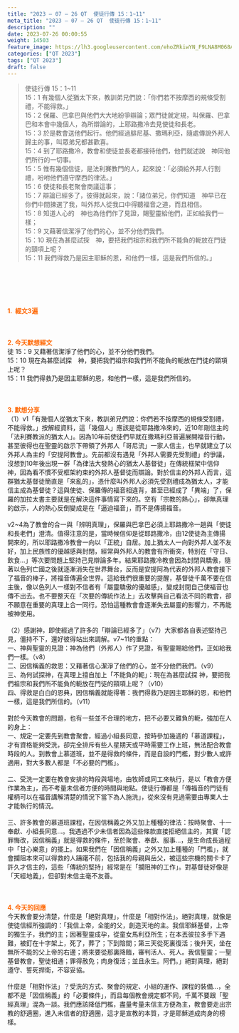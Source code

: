 ```yaml
---
title: "2023 – 07 – 26 QT  使徒行傳 15：1~11"
meta_title: "2023 – 07 – 26 QT  使徒行傳 15：1~11"
description: ""
date: 2023-07-26 00:00:55
weight: 14503
feature_image: https://lh3.googleusercontent.com/ehoZRkiwYN_F9LNA8M068AYxt73EavCZno-PD1cJRuf5BbSkQVUWr3gNEbt5kSs28Pb_Elg17kSrtf9ybWvojWoMV6I4tPM3vGRGDq6GkKkPdL2Gut4QAIw4-uykKUAtNiKgQKntvsU=w800
categories: ["QT 2023"]
tags: ["QT 2023"]
draft: false
---
```


<blockquote>使徒行傳 15：1~11<br />
15：1 有幾個人從猶太下來，教訓弟兄們說：「你們若不按摩西的規條受割禮，不能得救。」<br />
15：2 保羅、巴拿巴與他們大大地紛爭辯論；眾門徒就定規，叫保羅、巴拿巴和本會中幾個人，為所辯論的，上耶路撒冷去見使徒和長老。<br />
15：3 於是教會送他們起行。他們經過腓尼基、撒瑪利亞，隨處傳說外邦人歸主的事，叫眾弟兄都甚歡喜。<br />
15：4 到了耶路撒冷，教會和使徒並長老都接待他們，他們就述說　神同他們所行的一切事。<br />
15：5 惟有幾個信徒，是法利賽教門的人，起來說：「必須給外邦人行割禮，吩咐他們遵守摩西的律法。」<br />
15：6 使徒和長老聚會商議這事；<br />
15：7 辯論已經多了，彼得就起來，說：「諸位弟兄，你們知道　神早已在你們中間揀選了我，叫外邦人從我口中得聽福音之道，而且相信。<br />
15：8 知道人心的　神也為他們作了見證，賜聖靈給他們，正如給我們一樣；<br />
15：9 又藉著信潔淨了他們的心，並不分他們我們。<br />
15：10 現在為甚麼試探　神，要把我們祖宗和我們所不能負的軛放在門徒的頸項上呢？<br />
15：11 我們得救乃是因主耶穌的恩，和他們一樣，這是我們所信的。」</blockquote><br />
&nbsp;<br />
<br />
&nbsp;<br />
<br />
<span style="color: #ff6600;"><strong>1.  經文3遍</strong></span><br />
<br />
&nbsp;<br />
<br />
<span style="color: #ff6600;"><strong>2. 今天默想經文<br />
</strong></span>徒 15：9 又藉著信潔淨了他們的心，並不分他們我們。<br />
15：10 現在為甚麼試探　神，要把我們祖宗和我們所不能負的軛放在門徒的頸項上呢？<br />
15：11 我們得救乃是因主耶穌的恩，和他們一樣，這是我們所信的。<br />
<br />
&nbsp;<br />
<br />
<strong><span style="color: #ff6600;">3. 默想分享<br />
</span></strong>（1）v1「有幾個人從猶太下來，教訓弟兄們說：你們若不按摩西的規條受割禮，不能得救。」按解經資料，這「幾個人」應該是從耶路撒冷來的，近10年剛信主的「法利賽教派的猶太人」。因為10年前使徒們早就在撒瑪利亞普遍展開福音行動，甚至彼得也在聖靈的啟示下帶領了外邦人「哥尼流」一家人信主，也早就建立了以外邦人為主的「安提阿教會」。先前都沒有遇見「外邦人需要先受割禮」的爭議，沒想到10年後出現一群「為律法大發熱心的猶太人基督徒」在傳統框架中信仰神，因為看不慣不受框架約束的外邦人基督徒而辯論。對於信主的外邦人而言，這群猶太基督徒簡直是「來亂的」，憑什麼叫外邦人必須先受割禮成為猶太人，才能信主成為基督徒？這與使徒、保羅傳的福音相違背，甚至已經成了「異端」了，保羅的加拉太書主要就是在解決這件事情寫下來的。空有「宗教的熱心」，卻無真理的啟示，人的熱心反倒變成是在「逼迫福音」，而不是傳揚福音。<br />
<br />
v2~4為了教會的合一與「辨明真理」，保羅與巴拿巴必須上耶路撒冷一趟與「使徒和長老們」澄清。值得注意的是，當時候信仰是從耶路撒冷，由12使徒為主傳揚開來的，所以耶路撒冷教會一向以「正統」自居。加上猶太人一向對外邦人並不友好，加上民族性的優越感與封閉，經常與外邦人的教會有所衝突，特別在「守日、飲食…」等次要問題上堅持己見辯論多年。結果耶路撒冷教會因為封閉與驕傲，隨著以色列亡國之後就逐漸消失在世界舞台，反而是安提阿為代表的外邦人教會接下了福音的棒子，將福音傳遍全世界。這給我們很重要的提醒，基督徒千萬不要在信主後，像以色列人一樣對不信者有「屬靈驕傲的優越感」，變成封閉自己使福音也傳不出去。也不要整天在「次要的傳統作法上」去攻擊與自己看法不同的教會，卻不願意在重要的真理上合一同行。恐怕這種教會會逐漸失去屬靈的影響力，不再能被神使用。<br />
<br />
（2）感謝神，即使經過了許多的「辯論已經多了」（v7）大家都各自表述堅持己見，僵持不下，還好彼得站出來調解。v7~11的重點：<br />
一、神與聖靈的見證：神為他們（外邦人）作了見證，有聖靈賜給他們，正如給我們一樣。（v8）<br />
二、因信稱義的救恩：又藉著信心潔淨了他們的心，並不分他們我們。（v9）<br />
三、為何試探神，在真理上擅自加上「不能負的軛」：現在為甚麼試探 神，要把我們祖宗和我們所不能負的軛放在門徒的頸項上呢？（v10）<br />
四、得救是白白的恩典，因信稱義就能得著：我們得救乃是因主耶穌的恩，和他們一樣，這是我們所信的。（v11）<br />
<br />
對於今天教會的問題，也有一些並不合理的地方，把不必要又難負的軛，強加在人的身上：<br />
一、規定一定要先到教會聚會，經過小組長同意，按時參加幾週的「慕道課程」，才有資格能夠受洗，卻完全排斥有些人星期天或平時需要工作上班，無法配合教會時段的人。到教會上慕道班，並不是得救的條件，而是自設的門檻，對少數人或許適用，對大多數人都是「不必要的門檻」。<br />
<br />
二、受洗一定要在教會安排的時段與場地，由牧師或同工來執行，是以「教會方便作業為主」，而不考量未信者方便的時間與地點。使徒行傳都是「傳福音的門徒有權柄可以在福音講解清楚的情況下當下為人施洗」，從來沒有見過需要由專業人士才能執行的情況。<br />
<br />
三、許多教會的慕道班課程，在因信稱義之外又加上種種的律法：按時聚會、十一奉獻、小組長同意…。我遇過不少未信者因為這些條款直接拒絕信主的，其實「認罪悔改，因信稱義」就是得救的條件，至於聚會、奉獻、服事…，是生命成長過程中「甘心樂意」的擺上。如果我們在「因信稱義」之外又加上種種的「門檻」，就會攔阻本來可以得救的人躊躇不前，包括我的母親與岳父，被這些宗機的關卡卡了許久才信主的，這些「傳統的堅持」經常是在「攔阻神的工作」。對基督徒好像是「天經地義」，但卻對未信主毫不友善。<br />
<br />
&nbsp;<br />
<br />
<strong style="font-size: inherit;"><span style="color: #ff6600;">4. 今天的回應<br />
</span></strong>今天教會要分清楚，什麼是「絕對真理」，什麼是「相對作法」。絕對真理，就像是使徒信經所強調的：「我信上帝，全能的父，創造天地的主。我信耶穌基督，上帝的獨生子，我們的主；因著聖靈成孕，從童女馬利亞所生；在本丟彼拉多手下遇難，被釘在十字架上，死了，葬了；下到陰間；第三天從死裏復活；後升天，坐在無所不能的父上帝的右邊；將來要從那裏降臨，審判活人、死人。我信聖靈；一聖基督教會，聖徒相通；罪得赦免；肉身復活；並且永生。阿們。」絕對真理，絕對遵守、誓死捍衛，不容妥協。<br />
<br />
什麼是「相對作法」？受洗的方式、聚會的規定、小組的運作、課程的裝備…，全都不是「因信稱義」的「必要條件」，而且每個教會規定都不同，千萬不要跟「聖經真理」混為一談。我們應該降低門檻，盡量考量未信主方便為主，教會要走出宗教的舒適圈，進入未信者的舒適圈，這才是宣教的本質，才是耶穌道成肉身的榜樣。<br />
<br />
<audio style="display: none;" controls="controls"></audio><br />
<br />
<audio style="display: none;" controls="controls"></audio><br />
<br />
<audio style="display: none;" controls="controls"></audio><br />
<br />
<audio style="display: none;" controls="controls"></audio><br />
<br />
<audio style="display: none;" controls="controls"></audio>
        